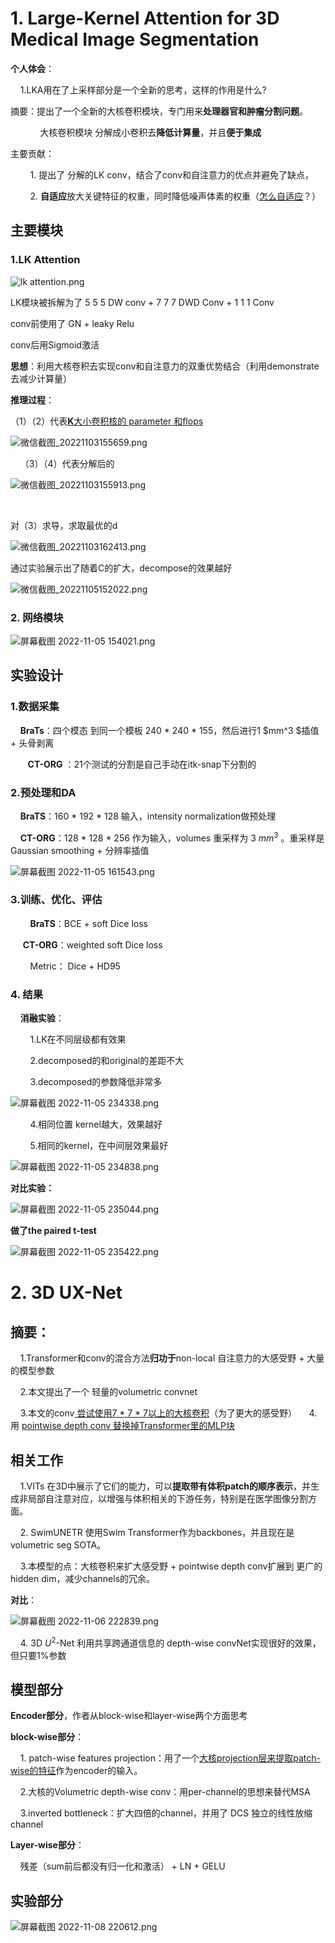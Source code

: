 # 1. Large-Kernel Attention for 3D Medical Image Segmentation

**个人体会**：

    1.LKA用在了上采样部分是一个全新的思考，这样的作用是什么?

摘要：提出了一个全新的大核卷积模块，专门用来**处理器官和肿瘤分割问题**。

            大核卷积模块 分解成小卷积去**降低计算量**，并且**便于集成**

主要贡献：

        1.  提出了 分解的LK conv，结合了conv和自注意力的优点并避免了缺点，

        2.  **自适应**放大关键特征的权重，同时降低噪声体素的权重（<u>怎么自适应</u>？）

## 主要模块

### 1.LK Attention

![lk attention.png](https://raw.githubusercontent.com/TravisL24/pic-repo/main/picGo/2022/11/03/20221103142512.png)

LK模块被拆解为了 5 5 5 DW conv + 7 7 7 DWD Conv + 1 1 1 Conv

conv前使用了 GN + leaky Relu

conv后用Sigmoid激活

**思想**：利用大核卷积去实现conv和自注意力的双重优势结合（利用demonstrate 去减少计算量）

**推理过程**：

（1）（2）代表<u>**K**大小卷积核的 parameter 和flops</u>

![微信截图_20221103155659.png](https://raw.githubusercontent.com/TravisL24/pic-repo/main/picGo/2022/11/03/20221103155707.png)

    （3）（4）代表分解后的

![微信截图_20221103155913.png](https://raw.githubusercontent.com/TravisL24/pic-repo/main/picGo/2022/11/03/20221103155921.png)

    

  对（3）求导，求取最优的d

![微信截图_20221103162413.png](https://raw.githubusercontent.com/TravisL24/pic-repo/main/picGo/2022/11/03/20221103162444.png)

通过实验展示出了随着C的扩大，decompose的效果越好

![微信截图_20221105152022.png](https://raw.githubusercontent.com/TravisL24/pic-repo/main/picGo/2022/11/05/20221105152034.png)

### 2. 网络模块

![屏幕截图 2022-11-05 154021.png](https://raw.githubusercontent.com/TravisL24/pic-repo/main/picGo/2022/11/05/20221105154033.png)

## 实验设计

### 1.数据采集

      **BraTs**：四个模态 到同一个模板 240 * 240 * 155，然后进行1 $mm^3 $插值 + 头骨剥离

       **CT-ORG** ：21个测试的分割是自己手动在itk-snap下分割的

### 2.预处理和DA

    **BraTS**：160 * 192 * 128 输入，intensity normalization做预处理

    **CT-ORG**：128 * 128 * 256 作为输入，volumes 重采样为 3 $mm^3$ 。重采样是 Gaussian smoothing + 分辨率插值

![屏幕截图 2022-11-05 161543.png](https://raw.githubusercontent.com/TravisL24/pic-repo/main/picGo/2022/11/05/20221105161552.png)

### 3.训练、优化、评估

        **BraTS**：BCE + soft Dice loss

        **CT-ORG**：weighted soft Dice loss

        Metric： Dice + HD95

### 4. 结果

    **消融实验**：

        1.LK在不同层级都有效果

        2.decomposed的和original的差距不大

        3.decomposed的参数降低非常多

![屏幕截图 2022-11-05 234338.png](https://raw.githubusercontent.com/TravisL24/pic-repo/main/picGo/2022/11/05/20221105234348.png)

        4.相同位置 kernel越大，效果越好

        5.相同的kernel，在中间层效果最好

![屏幕截图 2022-11-05 234838.png](https://raw.githubusercontent.com/TravisL24/pic-repo/main/picGo/2022/11/05/20221105234847.png)

**对比实验：**

![屏幕截图 2022-11-05 235044.png](https://raw.githubusercontent.com/TravisL24/pic-repo/main/picGo/2022/11/05/20221105235053.png)

**做了the paired t-test**

![屏幕截图 2022-11-05 235422.png](https://raw.githubusercontent.com/TravisL24/pic-repo/main/picGo/2022/11/05/20221105235445.png)

# 2. 3D UX-Net

## 摘要：

    1.Transformer和conv的混合方法**归功于**non-local 自注意力的大感受野 + 大量的模型参数

    2.本文提出了一个 轻量的volumetric convnet 

    3.本文的conv<u> 尝试使用7 * 7 * 7以上的大核卷积</u>（为了更大的感受野）
    4.用 <u>pointwise depth conv 替换掉Transformer里的MLP块</u>

## 相关工作

    1.VITs 在3D中展示了它们的能力，可以**提取带有体积patch的顺序表示**，并生成非局部自注意对应，以增强与体积相关的下游任务，特别是在医学图像分割方面。

    2. SwimUNETR 使用Swim Transformer作为backbones，并且现在是volumetric seg SOTA。  

    3.本模型的点：大核卷积来扩大感受野 + pointwise depth conv扩展到 更广的hidden dim，减少channels的冗余。

 **对比**：

![屏幕截图 2022-11-06 222839.png](https://raw.githubusercontent.com/TravisL24/pic-repo/main/picGo/2022/11/06/20221106222910.png)

    4. 3D $U^2$-Net 利用共享跨通道信息的 depth-wise convNet实现很好的效果，但只要1%参数

## 模型部分

**Encoder部分**，作者从block-wise和layer-wise两个方面思考

**block-wise部分**：

    1. patch-wise features projection：用了一个<u>大核projection层来提取patch-wise的特征</u>作为encoder的输入。

    2.大核的Volumetric depth-wise conv：用per-channel的思想来替代MSA

    3.inverted bottleneck：扩大四倍的channel，并用了 DCS 独立的线性放缩channel

**Layer-wise部分**：

    残差（sum前后都没有归一化和激活） + LN + GELU

## 实验部分

![屏幕截图 2022-11-08 220612.png](https://raw.githubusercontent.com/TravisL24/pic-repo/main/picGo/2022/11/08/20221108220713.png)
